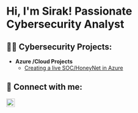 <h1>Hi, I'm Sirak! Passionate Cybersecurity Analyst</h1>

<h2>👨‍💻 Cybersecurity Projects:</h2>

- <b>Azure /Cloud Projects</b>
  - [Creating a live SOC/HoneyNet in Azure](https://github.com/SirachaD/Azure-SOC)


<h2> 🤳 Connect with me:</h2>


[<img align="left" alt="SirakAlem | LinkedIn" width="22px" src="https://cdn.jsdelivr.net/npm/simple-icons@v3/icons/linkedin.svg" />][linkedin]


[linkedin]: https//:www.linkedin.com/in/SirakAlem


